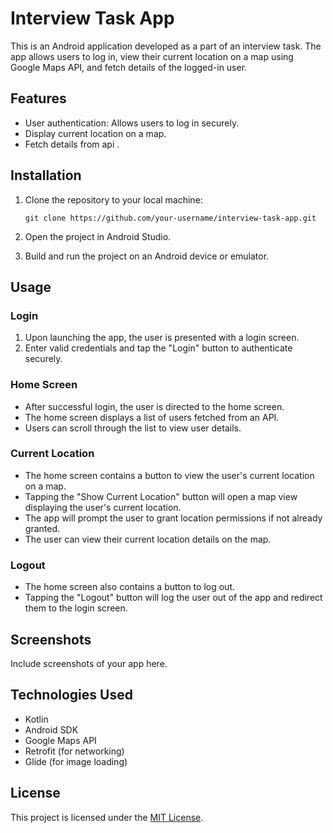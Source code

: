 # Interview Task App

This is an Android application developed as a part of an interview task. The app allows users to log in, view their current location on a map using Google Maps API, and fetch details of the logged-in user.

## Features

- User authentication: Allows users to log in securely.
- Display current location on a map.
- Fetch details from api .

## Installation

1. Clone the repository to your local machine:

    ```
    git clone https://github.com/your-username/interview-task-app.git
    ```

2. Open the project in Android Studio.

3. Build and run the project on an Android device or emulator.

## Usage

### Login
1. Upon launching the app, the user is presented with a login screen.
2. Enter valid credentials and tap the "Login" button to authenticate securely.

### Home Screen
- After successful login, the user is directed to the home screen.
- The home screen displays a list of users fetched from an API.
- Users can scroll through the list to view user details.

### Current Location
- The home screen contains a button to view the user's current location on a map.
- Tapping the "Show Current Location" button will open a map view displaying the user's current location.
- The app will prompt the user to grant location permissions if not already granted.
- The user can view their current location details on the map.

### Logout
- The home screen also contains a button to log out.
- Tapping the "Logout" button will log the user out of the app and redirect them to the login screen.


## Screenshots

Include screenshots of your app here.

## Technologies Used

- Kotlin
- Android SDK
- Google Maps API
- Retrofit (for networking)
- Glide (for image loading)

## License

This project is licensed under the [MIT License](LICENSE).
